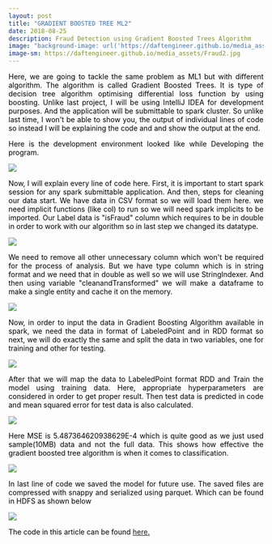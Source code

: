 ```yaml
---
layout: post
title: "GRADIENT BOOSTED TREE ML2"
date: 2018-08-25
description: Fraud Detection using Gradient Boosted Trees Algorithm
image: "background-image: url('https://daftengineer.github.io/media_assets/Fraud2.jpg');"
image-sm: https://daftengineer.github.io/media_assets/Fraud2.jpg
---
```


<div style="color:black;"><p></p>
<p style="text-align:justify;">Here, we are going to tackle the same problem as ML1 but with different algorithm. The algorithm is called Gradient Boosted Trees. It is type of decision tree algorithm optimising differential loss function by using boosting. Unlike last project, I will be using IntelliJ IDEA for development purposes. And the application will be submittable to spark cluster. So unlike last time, I won't be able to show you, the output of individual lines of code so instead I will be explaining the code and and show the output at the end.</p>
<p style="text-align:justify;">Here is the development environment looked like while Developing the program.</p>
  <img src="https://daftengineer.github.io/media_assets/ml2p1.png" />
<p style="text-align:justify;">Now, I will explain every line of code here. First, it is important to start spark session for any spark submittable application. And then, steps for cleaning our data start. We have data in CSV format so we will load them here. we need implicit functions (like col) to run so we will need spark implicits to be imported. Our Label data is "isFraud" column which requires to be in double in order to work with our algorithm so in last step we changed its datatype.</p>
  <img src="https://daftengineer.github.io/media_assets/ml2p2.jpg" />
<p style="text-align:justify;">We need to remove all other unnecessary column which won't be required for the process of analysis. But we have type column which is in string format and we need that in double as well so we will use StringIndexer. And then using variable "cleanandTransformed" we will make a dataframe to make a single entity and cache it on the memory.</p>
   <img src="https://daftengineer.github.io/media_assets/ml2p3.jpg" />
<p style="text-align:justify;">Now, in order to input the data in Gradient Boosting Algorithm available in spark, we need the data in format of LabeledPoint and in RDD format so next, we will do exactly the same and split the data in two variables, one for training and other for testing.</p>
   <img src="https://daftengineer.github.io/media_assets/ml2p4.jpg" />
  
<p style="text-align:justify;">After that we will map the data to LabeledPoint format RDD and Train the model using training data. Here, appropriate hyperparameters are considered in order to get proper result. Then test data is predicted in code and mean squared error for test data is also calculated.</p>
 <img src="https://daftengineer.github.io/media_assets/ml2p5.jpg" />
 <p style="text-align:justify;">Here MSE is 5.487364620938629E-4 which is quite good as we just used sample(10MB) data and not the full data. This shows how effective the gradient boosted tree algorithm is when it comes to classification.</p>
   <img src="https://daftengineer.github.io/media_assets/ml2p6.jpg" />
 <p style="text-align:justify;"> In last line of code we saved the model for future use. The saved files are compressed with snappy and serialized using parquet. Which can be found in HDFS as shown below</p>
   <img src="https://daftengineer.github.io/media_assets/ml2p7.jpg" />

<p style="text-align:justify;">The code in this article can be found <a href="https://github.com/daftengineer/MachineLearningProjects/blob/master/FraudDetectionWithGBT.scala">here.</a></p>
</div>
